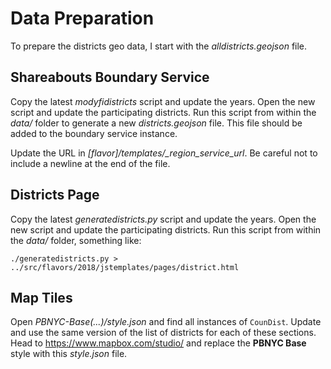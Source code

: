 # Data Preparation

To prepare the districts geo data, I start with the *alldistricts.geojson* file.

## Shareabouts Boundary Service

Copy the latest *modyfidistricts* script and update the years. Open the new
script and update the participating districts. Run this script from within the
*data/* folder to generate a new *districts.geojson* file. This file should be
added to the boundary service instance.

Update the URL in *[flavor]/templates/\_region_service_url*. Be careful not to
include a newline at the end of the file.

## Districts Page

Copy the latest *generatedistricts.py* script and update the years. Open the new
script and update the participating districts. Run this script from within the
*data/* folder, something like:

    ./generatedistricts.py > ../src/flavors/2018/jstemplates/pages/district.html

## Map Tiles

Open *PBNYC-Base(...)/style.json* and find all instances of `CounDist`. Update
and use the same version of the list of districts for each of these sections.
Head to https://www.mapbox.com/studio/ and replace the **PBNYC Base** style
with this *style.json* file.
